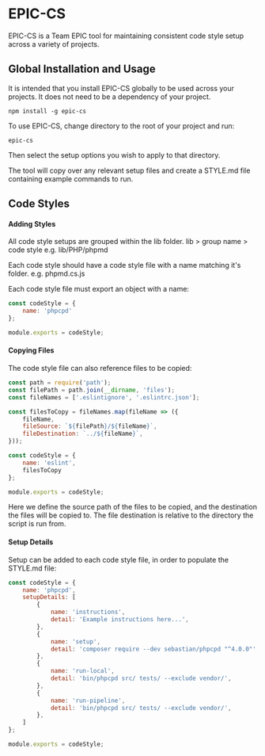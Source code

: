 # EPIC-CS

EPIC-CS is a Team EPIC tool for maintaining consistent code style setup across a variety of projects.

## Global Installation and Usage

It is intended that you install EPIC-CS globally to be used across your projects.
It does not need to be a dependency of your project.

```shell
npm install -g epic-cs
```

To use EPIC-CS, change directory to the root of your project and run:
```shell
epic-cs
```

Then select the setup options you wish to apply to that directory.

The tool will copy over any relevant setup files and create a STYLE.md file containing example commands to run.

## Code Styles


#### Adding Styles

All code style setups are grouped within the lib folder.
lib > group name > code style
e.g. lib/PHP/phpmd

Each code style should have a code style file with a name matching it's folder.
e.g. phpmd.cs.js

Each code style file must export an object with a name:
```js
const codeStyle = {
    name: 'phpcpd'
};

module.exports = codeStyle;
```

#### Copying Files

The code style file can also reference files to be copied:
```js
const path = require('path');
const filePath = path.join(__dirname, 'files');
const fileNames = ['.eslintignore', '.eslintrc.json'];

const filesToCopy = fileNames.map(fileName => ({
    fileName,
    fileSource: `${filePath}/${fileName}`,
    fileDestination: `../${fileName}`,
}));

const codeStyle = {
    name: 'eslint',
    filesToCopy
};

module.exports = codeStyle;
```
Here we define the source path of the files to be copied, and the destination the files will be copied to.
The file destination is relative to the directory the script is run from.

#### Setup Details

Setup can be added to each code style file, in order to populate the STYLE.md file:
```js
const codeStyle = {
    name: 'phpcpd',
    setupDetails: [
        {
            name: 'instructions',
            detail: 'Example instructions here...',
        },
        {
            name: 'setup',
            detail: 'composer require --dev sebastian/phpcpd "^4.0.0"'
        },
        {
            name: 'run-local',
            detail: 'bin/phpcpd src/ tests/ --exclude vendor/',
        },
        {
            name: 'run-pipeline',
            detail: 'bin/phpcpd src/ tests/ --exclude vendor/',
        },
    ]
};

module.exports = codeStyle;
```
